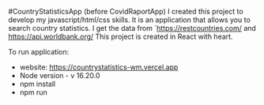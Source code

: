 

#CountryStatisticsApp (before CovidRaportApp)
I created this project to develop my javascript/html/css skills.
It is an application that allows you to search country statistics.
I get the data from `https://restcountries.com/ and https://api.worldbank.org/
This project is created in React with heart.

To run application:
- website: https://countrystatistics-wm.vercel.app
- Node version - v 16.20.0
- npm install
- npm run
